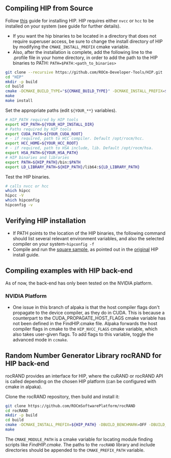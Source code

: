 ## Compiling HIP from Source

Follow [this](https://github.com/ROCm-Developer-Tools/HIP/blob/master/INSTALL.md "HIP installation") guide for installing HIP.
HIP requires either `nvcc` or `hcc` to be installed on your system (see guide for further details).

- If you want the hip binaries to be located in a directory that does not require superuser access, be sure to change the install directory of HIP by modifying the `CMAKE_INSTALL_PREFIX` cmake variable.
- Also, after the installation is complete, add the following line to the .profile file in your home directory, in order to add the path to the HIP binaries to PATH:
`PATH=$PATH:<path_to_binaries>`

```bash
git clone --recursive https://github.com/ROCm-Developer-Tools/HIP.git
cd "HIP"
mkdir -p build
cd build
cmake -DCMAKE_BUILD_TYPE="${CMAKE_BUILD_TYPE}" -DCMAKE_INSTALL_PREFIX=${YOUR_HIP_INSTALL_DIR} -DBUILD_TESTING=OFF ..
make
make install
```
Set the appropriate paths (edit `${YOUR_**}` variables).
```bash
# HIP_PATH required by HIP tools
export HIP_PATH=${YOUR_HIP_INSTALL_DIR}
# Paths required by HIP tools
export CUDA_PATH=${YOUR_CUDA_ROOT}
# - if required, path to HCC compiler. Default /opt/rocm/hcc.
export HCC_HOME=${YOUR_HCC_ROOT}
# - if required, path to HSA include, lib. Default /opt/rocm/hsa.
export HSA_PATH=${YOUR_HSA_PATH}
# HIP binaries and libraries
export PATH=${HIP_PATH}/bin:$PATH
export LD_LIBRARY_PATH=${HIP_PATH}/lib64:${LD_LIBRARY_PATH}
```
Test the HIP binaries.
```bash
# calls nvcc or hcc
which hipcc
hipcc -V
which hipconfig
hipconfig -v
```


## Verifying HIP installation
- If PATH points to the location of the HIP binaries, the following command should list several relevant environment variables, and also the selected compiler on your system-`hipconfig -f`
- Compile and run the [square sample](https://github.com/ROCm-Developer-Tools/HIP/tree/master/samples/0_Intro/square), as pointed out in the [original](https://github.com/ROCm-Developer-Tools/HIP/blob/master/INSTALL.md#verify-your-installation) HIP install guide.

## Compiling examples with HIP back-end
As of now, the back-end has only been tested on the NVIDIA platform.
### NVIDIA Platform
* One issue in this branch of alpaka is that the host compiler flags don't propagate to the device compiler, as they do in CUDA. This is because a counterpart to the CUDA_PROPAGATE_HOST_FLAGS cmake variable has not been defined in the FindHIP.cmake file.
Alpaka forwards the host compiler flags in cmake to the `HIP_NVCC_FLAGS` cmake variable, which also takes user-given flags. To add flags to this variable, toggle the advanced mode in `ccmake`.


## Random Number Generator Library rocRAND for HIP back-end

rocRAND provides an interface for HIP, where the cuRAND or rocRAND API is called depending on the chosen HIP platform (can be configured with cmake in alpaka).

Clone the rocRAND repository, then build and install it:
```bash
git clone https://github.com/ROCmSoftwarePlatform/rocRAND
cd rocRAND
mkdir -p build
cd build
cmake -DCMAKE_INSTALL_PREFIX=${HIP_PATH} -DBUILD_BENCHMARK=OFF -DBUILD_TEST=OFF -DCMAKE_MODULE_PATH=${HIP_PATH}/cmake ..
make
```

The `CMAKE_MODULE_PATH` is a cmake variable for locating module finding scripts like *FindHIP.cmake*.
The paths to the `rocRAND` library and include directories should be appended to the `CMAKE_PREFIX_PATH` variable.
